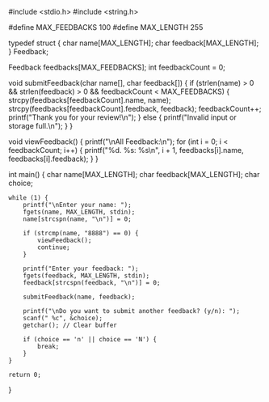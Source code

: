 #include <stdio.h>
#include <string.h>

#define MAX_FEEDBACKS 100
#define MAX_LENGTH 255

typedef struct {
    char name[MAX_LENGTH];
    char feedback[MAX_LENGTH];
} Feedback;

Feedback feedbacks[MAX_FEEDBACKS];
int feedbackCount = 0;

void submitFeedback(char name[], char feedback[]) {
    if (strlen(name) > 0 && strlen(feedback) > 0 && feedbackCount < MAX_FEEDBACKS) {
        strcpy(feedbacks[feedbackCount].name, name);
        strcpy(feedbacks[feedbackCount].feedback, feedback);
        feedbackCount++;
        printf("Thank you for your review!\n");
    } else {
        printf("Invalid input or storage full.\n");
    }
}

void viewFeedback() {
    printf("\nAll Feedback:\n");
    for (int i = 0; i < feedbackCount; i++) {
        printf("%d. %s: %s\n", i + 1, feedbacks[i].name, feedbacks[i].feedback);
    }
}

int main() {
    char name[MAX_LENGTH];
    char feedback[MAX_LENGTH];
    char choice;

    while (1) {
        printf("\nEnter your name: ");
        fgets(name, MAX_LENGTH, stdin);
        name[strcspn(name, "\n")] = 0;
        
        if (strcmp(name, "8888") == 0) {
            viewFeedback();
            continue;
        }
        
        printf("Enter your feedback: ");
        fgets(feedback, MAX_LENGTH, stdin);
        feedback[strcspn(feedback, "\n")] = 0;

        submitFeedback(name, feedback);
        
        printf("\nDo you want to submit another feedback? (y/n): ");
        scanf(" %c", &choice);
        getchar(); // Clear buffer
        
        if (choice == 'n' || choice == 'N') {
            break;
        }
    }

    return 0;
}
